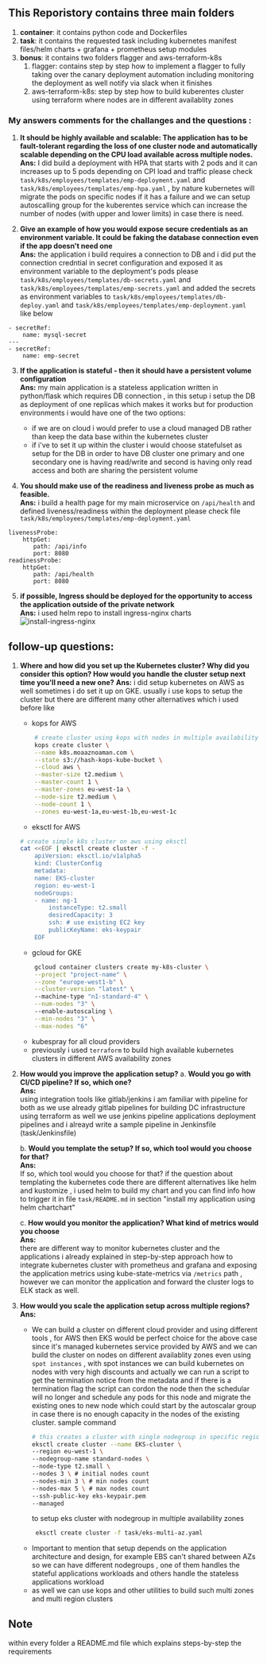 ## This Reporistory contains three main folders 
1. **container**: it contains python code and Dockerfiles
2. **task**: it contains the requested task including kubernetes manifest files/helm charts + grafana + prometheus setup modules 
3. **bonus**: it contains two folders flagger and aws-terraform-k8s 
   1. flagger: contains step by step how to implement a flagger to fully taking over the canary deployment automation including monitoring the deployment as well notify via slack when it finishes 
   2. aws-terraform-k8s: step by step how to build kuberentes cluster using terraform where nodes are in different availablity zones   

### My answers comments for the challanges and the questions : 
1. **It should be highly available and scalable: The application has to be fault-tolerant regarding the loss of one cluster node and automatically scalable depending on the CPU load available across multiple nodes.**  
**Ans:** I did build a deployment with HPA that starts with 2 pods and it can increases up to 5 pods depending on CPI load and traffic please check `task/k8s/employees/templates/emp-deployment.yaml` and `task/k8s/employees/templates/emp-hpa.yaml` , by nature kubernetes will migrate the pods on specific nodes if it has a failure and we can setup autoscalling group for the kuberentes service which can increase the number of nodes (with upper and lower limits) in case there is need.  

2. **Give an example of how you would expose secure credentials as an environment variable. It could be faking the database connection even if the app doesn't need one**  
**Ans:** the application i build requires a connection to DB and i did put the connection credntial in secret configuration and exposed it as environment variable to the deployment's pods please `task/k8s/employees/templates/db-secrets.yaml` and `task/k8s/employees/templates/emp-secrets.yaml` and added the secrets as environment variables to `task/k8s/employees/templates/db-deploy.yaml` and  `task/k8s/employees/templates/emp-deployment.yaml` like below  
``` 
- secretRef:
    name: mysql-secret
---
- secretRef:
    name: emp-secret
```
3. **If the application is stateful - then it should have a persistent volume configuration**  
   **Ans:** my main application is a stateless application written in python/flask which requires DB connection , in this setup i setup the DB as deployment of one replicas which makes it works but for production environments i would have one of the two options: 
   - if we are on cloud i would prefer to use a cloud managed DB rather than keep the data base within the kubernetes cluster
   - if i've to set it up within the cluster i would choose statefulset as setup for the DB in order to have DB cluster one primary and one secondary one is having read/write and second is having only read access and both are sharing the persistent volume

4. **You should make use of the readiness and liveness probe as much as feasible.**  
**Ans:** i build a health page for my main microservice on `/api/health` and defined liveness/readiness within the deployment please check file `task/k8s/employees/templates/emp-deployment.yaml`
```
livenessProbe:
    httpGet:
       path: /api/info
       port: 8080
readinessProbe:
    httpGet:
       path: /api/health
       port: 8080
```
5. **if possible, Ingress should be deployed for the opportunity to access the application outside of the private network**  
**Ans:** i used helm repo to install ingress-nginx charts ![install-ingress-nginx](https://github.com/moaaznoaman/k8s/tree/master/task#install-ingress-nginx)

## follow-up questions: 
1. **Where and how did you set up the Kubernetes cluster? Why did you consider this option? How would you handle the cluster setup next time you'll need a new one?**
**Ans:** i did setup kubernetes on AWS as well sometimes i do set it up on GKE. 
usually i use kops to setup the cluster but there are different many other alternatives which i used before like
    - kops for AWS
    ```bash 
        # create cluster using kops with nodes in multiple availability zones
        kops create cluster \
        --name k8s.moaaznoaman.com \
        --state s3://hash-kops-kube-bucket \
        --cloud aws \
        --master-size t2.medium \
        --master-count 1 \
        --master-zones eu-west-1a \
        --node-size t2.medium \
        --node-count 1 \
        --zones eu-west-1a,eu-west-1b,eu-west-1c
    ```
    - eksctl for AWS
    ``` bash
    # create simple k8s cluster on aws using eksctl
    cat <<EOF | eksctl create cluster -f -
        apiVersion: eksctl.io/v1alpha5
        kind: ClusterConfig
        metadata:
        name: EKS-cluster
        region: eu-west-1
        nodeGroups:
        - name: ng-1
            instanceType: t2.small
            desiredCapacity: 3
            ssh: # use existing EC2 key
            publicKeyName: eks-keypair
        EOF
    ```

    - gcloud for GKE
    ```bash
        gcloud container clusters create my-k8s-cluster \
        --project "project-name" \
        --zone "europe-west1-b" \
        --cluster-version "latest" \ 
        --machine-type "n1-standard-4" \
        --num-nodes "3" \  
        --enable-autoscaling \
        --min-nodes "3" \
        --max-nodes "6"
    ```
    - kubespray for all cloud providers
    - previously i used `terraform` to build high available kubernetes clusters in different AWS availability zones  

1. **How would you improve the application setup?**
    a. **Would you go with CI/CD pipeline? If so, which one?**  
    **Ans:**  
    using integration tools like gitlab/jenkins i am familiar with pipeline for both as we use already gitlab pipelines for building DC infrastructure using terraform as well we use jenkins pipeline applications deployment pipelines and i alreayd write a sample pipeline in Jenkinsfile (task/Jenkinsfile) 

    b. **Would you template the setup? If so, which tool would you choose for that?**  
    **Ans:**  
    If so, which tool would you choose for that? if the question about templating the kubernetes code there are different alternatives like helm and kustomize , i used helm to build my chart and you can find info how to trigger it in file `task/README.md` in section "install my application using helm chartchart" 

    c. **How would you monitor the application? What kind of metrics would you choose**  
    **Ans:**  
     there are different way to monitor kubernetes cluster and the applications i already explained in step-by-step approach how to integrate kubernetes cluster with prometheus and grafana and exposing the application metrics using kube-state-metrics via `/metrics` path , however we can monitor the application and forward the cluster logs to ELK stack as well.  

2. **How would you scale the application setup across multiple regions?**
  **Ans:** 
     - We can build a cluster on different cloud provider and using different tools , for AWS then EKS would be perfect choice for the above case since it's managed kubernetes service provided by AWS and we can build the cluster on nodes on different availablity zones even using `spot instances` , with spot instances we can build kubernetes on nodes with very high discounts and actually we can run a script to get the termination notice from the metadata and if there is a termination flag the script can cordon the node then the schedular will no longer and schedule any pods for this node and migrate the existing ones to new node which could start by the autoscalar group in case there is no enough capacity in the nodes of the existing cluster.
       sample command 
       ```bash
       # this creates a cluster with single nodegroup in specific region 
       eksctl create cluster --name EKS-cluster \
       --region eu-west-1 \
       --nodegroup-name standard-nodes \
       --node-type t2.small \
       --nodes 3 \ # initial nodes count 
       --nodes-min 3 \ # min nodes count 
       --nodes-max 5 \ # max nodes count 
       --ssh-public-key eks-keypair.pem
       --managed
       ```
       to setup eks cluster with nodegroup in multiple availability zones
       ```bash
        eksctl create cluster -f task/eks-multi-az.yaml
       ```
      - Important to mention that setup depends on the application architecture and design, for example EBS can't shared between AZs so we can have different nodegroups , one of them handles the stateful applications workloads and others handle the stateless applications workload
      - as well we can use kops and other utilities to build such multi zones and multi region clusters 


## Note
within every folder a README.md file which explains steps-by-step the requirements
